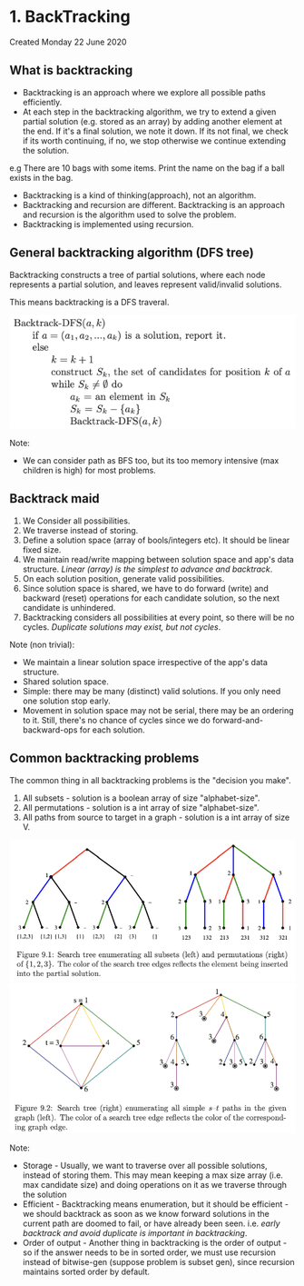 # 1. BackTracking
Created Monday 22 June 2020

## What is backtracking
- Backtracking is an approach where we explore all possible paths efficiently.
- At each step in the backtracking algorithm, we try to extend a given partial solution (e.g. stored as an array) by adding another element at the end. If it's a final solution, we note it down. If its not final, we check if its worth continuing, if no, we stop otherwise we continue extending the solution.

e.g There are 10 bags with some items.
Print the name on the bag if a ball exists in the bag.

- Backtracking is a kind of thinking(approach), not an algorithm.
- Backtracking and recursion are different. Backtracking is an approach and recursion is the algorithm used to solve the problem.
- Backtracking is implemented using recursion.

## General backtracking algorithm (DFS tree)
Backtracking constructs a tree of partial solutions, where each node represents a partial solution, and leaves represent valid/invalid solutions.

This means backtracking is a DFS traveral.

![](../../../../assets/0_index-image-1-45b52bc9.png)

Note:
- We can consider path as BFS too, but its too memory intensive (max children is high) for most problems.


## Backtrack maid
1. We Consider all possibilities.
2. We traverse instead of storing.
3. Define a solution space (array of bools/integers etc). It should be linear fixed size.
4. We maintain read/write mapping between solution space and app's data structure. *Linear (array) is the simplest to advance and backtrack*.
5. On each solution position, generate valid possibilities.
6. Since solution space is shared, we have to do forward (write) and backward (reset) operations for each candidate solution, so the next candidate is unhindered.
7. Backtracking considers all possibilities at every point, so there will be no cycles. *Duplicate solutions may exist, but not cycles*.

Note (non trivial):
- We maintain a linear solution space irrespective of the app's data structure.
- Shared solution space.
- Simple: there may be many (distinct) valid solutions. If you only need one solution stop early.
- Movement in solution space may not be serial, there may be an ordering to it. Still, there's no chance of cycles since we do forward-and-backward-ops for each solution.

## Common backtracking problems
The common thing in all backtracking problems is the "decision you make".
1. All subsets - solution is a boolean array of size "alphabet-size".
2. All permutations - solution is a int array of size "alphabet-size".
3. All paths from source to target in a graph - solution is a int array of size V.

![](../../../../assets/0_index-image-2-45b52bc9.png)
![](../../../../assets/0_index-image-3-45b52bc9.png)



Note:
- Storage - Usually, we want to traverse over all possible solutions, instead of storing them. This may mean keeping a max size array (i.e. max candidate size) and doing operations on it as we traverse through the solution
- Efficient - Backtracking means enumeration, but it should be efficient - we should backtrack as soon as we know forward solutions in the current path are doomed to fail, or have already been seen. i.e. *early backtrack and avoid duplicate is important in backtracking*.
- Order of output - Another thing in backtracking is the order of output - so if the answer needs to be in sorted order, we must use recursion instead of bitwise-gen (suppose problem is subset gen), since recursion maintains sorted order by default.